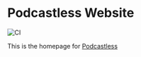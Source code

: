 # Podcastless Website

![CI](https://github.com/podcastless/podcastless.github.io/workflows/CI/badge.svg)

This is the homepage for [Podcastless](https://podcastless.com/)
